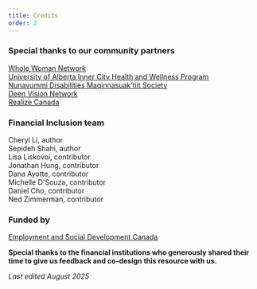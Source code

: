 ```yaml
---
title: Credits
order: 2
---
```

### Special thanks to our community partners

[Whole Woman Network](https://wholewomannetwork.com/)<br />
[University of Alberta Inner City Health and Wellness Program](https://www.ichwp.ca/)<br />
[Nunavummi Disabilities Maqinnasuak'tiit Society](https://nuability.ca)<br />
[Deen Vision Network](https://www.deensupportservices.ca/deen-vision-network)<br />
[Realize Canada](https://www.realizecanada.org/)

### Financial Inclusion team

Cheryl Li, author<br />
Sepideh Shahi, author<br />
Lisa Liskovoi, contributor<br />
Jonathan Hung, contributor<br />
Dana Ayotte, contributor<br />
Michelle D'Souza, contributor<br />
Daniel Cho, contributor<br />
Ned Zimmerman, contributor

### Funded by

[Employment and Social Development Canada](https://www.canada.ca/en/employment-social-development.html)

**Special thanks to the financial institutions who generously shared their time to give us feedback and co-design this resource with us.**

_Last edited August 2025_
